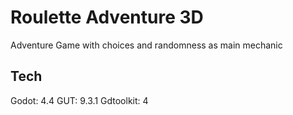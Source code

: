 # Roulette Adventure 3D

Adventure Game with choices and randomness as main mechanic

## Tech

Godot:  4.4
GUT:  9.3.1
Gdtoolkit: 4
